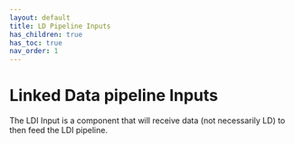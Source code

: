 ```yaml
---
layout: default
title: LD Pipeline Inputs
has_children: true
has_toc: true
nav_order: 1
---
```


# Linked Data pipeline Inputs

The LDI Input is a component that will receive data (not necessarily LD) to then feed the LDI pipeline.
